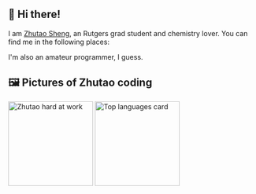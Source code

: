 ## 👋 Hi there!

I am [Zhutao Sheng](http://zhutaosheng.com/), an Rutgers grad student and chemistry lover. You can find me in the following places:

I'm also an amateur programmer, I guess.

## 🖼️ Pictures of Zhutao coding

<img class="6563686f202d6e202234636550757368324d61696e22207c20787864" src="https://user-images.githubusercontent.com/3750940/100553934-25a84a00-325f-11eb-974e-f5b61dcb44b3.png" height="172" alt="Zhutao hard at work" /> <img src="https://github-readme-stats.vercel.app/api/top-langs/?username=zhutaosheng&layout=compact&theme=vue&hide=PHP&langs_count=6" height="172" alt="Top languages card" />    
